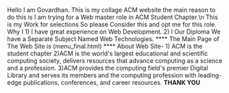 Hello I am Govardhan. This is my collage ACM website the main reason to do this is I am trying for a Web master role in ACM Student Chapter.\n
This is my Work for selections So please Consider this and opt me for this role.
Why I 1) I have great experience on Web Development.
      2) I Our Diploma We have a Separate Subject Named Web Technologies.
****  The Main Page of The Web Site is (menu_final.html)  ****
About Web Site- 1) ACM is the student chapter 
                2)ACM is the world's largest educational and scientific computing society, delivers resources that advance computing as a science and a profession. 
                3)ACM provides the computing field's premier Digital Library and serves its members and the computing profession with leading-edge publications, conferences, and career resources.
**THANK YOU**
